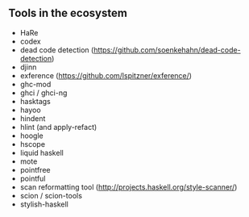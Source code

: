 ## Tools in the ecosystem

* HaRe
* codex
* dead code detection (https://github.com/soenkehahn/dead-code-detection)
* djinn 
* exference (https://github.com/lspitzner/exference/)
* ghc-mod
* ghci / ghci-ng
* hasktags
* hayoo
* hindent
* hlint (and apply-refact)
* hoogle
* hscope
* liquid haskell
* mote
* pointfree
* pointful
* scan reformatting tool (http://projects.haskell.org/style-scanner/)
* scion / scion-tools
* stylish-haskell
